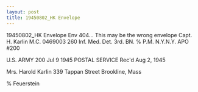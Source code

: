 ```yaml
---
layout: post
title: 19450802_HK Envelope
---
```

19450802_HK Envelope
Env 404...
This may be the wrong envelope
Capt. H. Karlin M.C. 0469003
260 Inf. Med. Det. 3rd. BN.
% P.M. N.Y.N.Y. APO #200

U.S. ARMY
200
Jul 9 
1945
POSTAL SERVICE
Rec'd Aug 2, 1945

Mrs. Harold Karlin
339 Tappan Street
Brookline, Mass

% Feuerstein